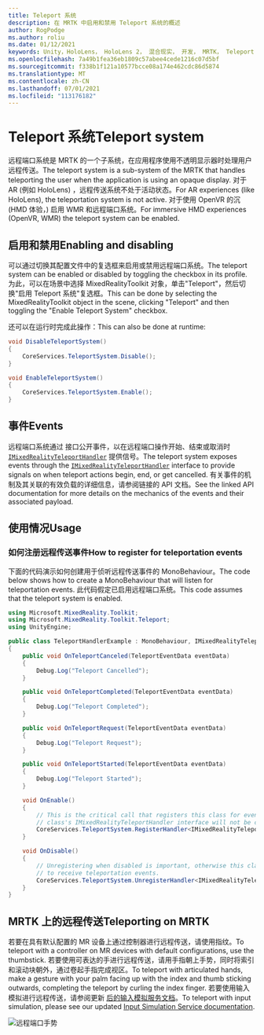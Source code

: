 ```yaml
---
title: Teleport 系统
description: 在 MRTK 中启用和禁用 Teleport 系统的概述
author: RogPodge
ms.author: roliu
ms.date: 01/12/2021
keywords: Unity，HoloLens， HoloLens 2， 混合现实， 开发， MRTK， Teleport 系统，
ms.openlocfilehash: 7a49b1fea36eb1809c57abee4cede1216c07d5bf
ms.sourcegitcommit: f338b1f121a10577bcce08a174e462cdc86d5874
ms.translationtype: MT
ms.contentlocale: zh-CN
ms.lasthandoff: 07/01/2021
ms.locfileid: "113176182"
---
```

# <a name="teleport-system"></a><span data-ttu-id="51665-104">Teleport 系统</span><span class="sxs-lookup"><span data-stu-id="51665-104">Teleport system</span></span>

<span data-ttu-id="51665-105">远程端口系统是 MRTK 的一个子系统，在应用程序使用不透明显示器时处理用户远程传送。</span><span class="sxs-lookup"><span data-stu-id="51665-105">The teleport system is a sub-system of the MRTK that handles teleporting the user when the application is using an opaque display.</span></span> <span data-ttu-id="51665-106">对于 AR (例如 HoloLens) ，远程传送系统不处于活动状态。</span><span class="sxs-lookup"><span data-stu-id="51665-106">For AR experiences (like HoloLens), the teleportation system is not active.</span></span> <span data-ttu-id="51665-107">对于使用 OpenVR 的沉 (HMD 体验，) 启用 WMR 和远程端口系统。</span><span class="sxs-lookup"><span data-stu-id="51665-107">For immersive HMD experiences (OpenVR, WMR) the teleport system can be enabled.</span></span>

## <a name="enabling-and-disabling"></a><span data-ttu-id="51665-108">启用和禁用</span><span class="sxs-lookup"><span data-stu-id="51665-108">Enabling and disabling</span></span>

<span data-ttu-id="51665-109">可以通过切换其配置文件中的复选框来启用或禁用远程端口系统。</span><span class="sxs-lookup"><span data-stu-id="51665-109">The teleport system can be enabled or disabled by toggling the checkbox in its profile.</span></span>
<span data-ttu-id="51665-110">为此，可以在场景中选择 MixedRealityToolkit 对象，单击"Teleport"，然后切换"启用 Teleport 系统"复选框。</span><span class="sxs-lookup"><span data-stu-id="51665-110">This can be done by selecting the MixedRealityToolkit object in the scene, clicking "Teleport" and then toggling the "Enable Teleport System" checkbox.</span></span>

<span data-ttu-id="51665-111">还可以在运行时完成此操作：</span><span class="sxs-lookup"><span data-stu-id="51665-111">This can also be done at runtime:</span></span>

```c#
void DisableTeleportSystem()
{
    CoreServices.TeleportSystem.Disable();
}

void EnableTeleportSystem()
{
    CoreServices.TeleportSystem.Enable();
}
```

## <a name="events"></a><span data-ttu-id="51665-112">事件</span><span class="sxs-lookup"><span data-stu-id="51665-112">Events</span></span>

<span data-ttu-id="51665-113">远程端口系统通过 接口公开事件，以在远程端口操作开始、结束或取消时 [`IMixedRealityTeleportHandler`](xref:Microsoft.MixedReality.Toolkit.Teleport.IMixedRealityTeleportHandler) 提供信号。</span><span class="sxs-lookup"><span data-stu-id="51665-113">The teleport system exposes events through the [`IMixedRealityTeleportHandler`](xref:Microsoft.MixedReality.Toolkit.Teleport.IMixedRealityTeleportHandler) interface to provide signals on when teleport actions begin, end, or get cancelled.</span></span>
<span data-ttu-id="51665-114">有关事件的机制及其关联的有效负载的详细信息，请参阅链接的 API 文档。</span><span class="sxs-lookup"><span data-stu-id="51665-114">See the linked API documentation for more details on the mechanics of the events and their associated payload.</span></span>

## <a name="usage"></a><span data-ttu-id="51665-115">使用情况</span><span class="sxs-lookup"><span data-stu-id="51665-115">Usage</span></span>

### <a name="how-to-register-for-teleportation-events"></a><span data-ttu-id="51665-116">如何注册远程传送事件</span><span class="sxs-lookup"><span data-stu-id="51665-116">How to register for teleportation events</span></span>

<span data-ttu-id="51665-117">下面的代码演示如何创建用于侦听远程传送事件的 MonoBehaviour。</span><span class="sxs-lookup"><span data-stu-id="51665-117">The code below shows how to create a MonoBehaviour that will listen for teleportation events.</span></span> <span data-ttu-id="51665-118">此代码假定已启用远程端口系统。</span><span class="sxs-lookup"><span data-stu-id="51665-118">This code assumes that the teleport system is enabled.</span></span>

```c#
using Microsoft.MixedReality.Toolkit;
using Microsoft.MixedReality.Toolkit.Teleport;
using UnityEngine;

public class TeleportHandlerExample : MonoBehaviour, IMixedRealityTeleportHandler
{
    public void OnTeleportCanceled(TeleportEventData eventData)
    {
        Debug.Log("Teleport Cancelled");
    }

    public void OnTeleportCompleted(TeleportEventData eventData)
    {
        Debug.Log("Teleport Completed");
    }

    public void OnTeleportRequest(TeleportEventData eventData)
    {
        Debug.Log("Teleport Request");
    }

    public void OnTeleportStarted(TeleportEventData eventData)
    {
        Debug.Log("Teleport Started");
    }

    void OnEnable()
    {
        // This is the critical call that registers this class for events. Without this
        // class's IMixedRealityTeleportHandler interface will not be called.
        CoreServices.TeleportSystem.RegisterHandler<IMixedRealityTeleportHandler>(this);
    }

    void OnDisable()
    {
        // Unregistering when disabled is important, otherwise this class will continue
        // to receive teleportation events.
        CoreServices.TeleportSystem.UnregisterHandler<IMixedRealityTeleportHandler>(this);
    }
}
```

## <a name="teleporting-on-mrtk"></a><span data-ttu-id="51665-119">MRTK 上的远程传送</span><span class="sxs-lookup"><span data-stu-id="51665-119">Teleporting on MRTK</span></span>

<span data-ttu-id="51665-120">若要在具有默认配置的 MR 设备上通过控制器进行远程传送，请使用指纹。</span><span class="sxs-lookup"><span data-stu-id="51665-120">To teleport with a controller on MR devices with default configurations, use the thumbstick.</span></span> <span data-ttu-id="51665-121">若要使用可表达的手进行远程传送，请用手指朝上手势，同时将索引和滚动块朝外，通过卷起手指完成视区。</span><span class="sxs-lookup"><span data-stu-id="51665-121">To teleport with articulated hands, make a gesture with your palm facing up with the index and thumb sticking outwards, completing the teleport by curling the index finger.</span></span> <span data-ttu-id="51665-122">若要使用输入模拟进行远程传送，请参阅更新 [后的输入模拟服务文档](../input-simulation/input-simulation-service.md)。</span><span class="sxs-lookup"><span data-stu-id="51665-122">To teleport with input simulation, please see our updated [Input Simulation Service documentation](../input-simulation/input-simulation-service.md).</span></span>

  ![远程端口手势](../images/teleport/handteleport.gif)
